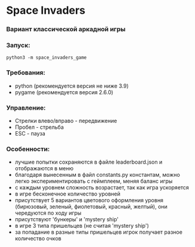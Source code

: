 # Space Invaders
### Вариант классической аркадной игры

### Запуск:
`python3 -m space_invaders_game`

### Требования:
- python (рекомендуется версия не ниже 3.9)
- pygame (рекомендуется версия 2.6.0)

### Управление:
- Стрелки влево/вправо - передвижение
- Пробел - стрельба
- ESC - пауза

### Особенности:
- лучшие попытки сохраняются в файле leaderboard.json и отображаются в меню
- благодаря вынесенным в файл constants.py константам, можно легко экспериментировать с геймплеем, меняя баланс игры
- с каждым уровнем сложность возрастает, так как игра ускоряется
- в игре бесконечное количество уровней
- присутствует 5 вариантов цветового оформления уровня (бирюзовый, зеленый, фиолетовый, красный, желтый), они чередуются по ходу игры
- присутствуют 'бункеры' и 'mystery ship'
- в игре 3 типа пришельцев (не считая 'mystery ship')
- за попадание в разные типы пришельцев игрок получает разное количество очков
